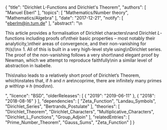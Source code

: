 {
    "title": "Dirichlet L-Functions and Dirichlet's Theorem",
    "authors": [
        "Manuel Eberl"
    ],
    "topics": [
        "Mathematics/Number theory",
        "Mathematics/Algebra"
    ],
    "date": "2017-12-21",
    "notify": [
        "eberlm@in.tum.de"
    ],
    "abstract": "\n<p>This article provides a formalisation of Dirichlet characters\nand Dirichlet <em>L</em>-functions including proofs of\ntheir basic properties &ndash; most notably their analyticity,\ntheir areas of convergence, and their non-vanishing for &Re;(s)\n&ge; 1. All of this is built in a very high-level style using\nDirichlet series. The proof of the non-vanishing follows a very short\nand elegant proof by Newman, which we attempt to reproduce faithfully\nin a similar level of abstraction in Isabelle.</p> <p>This\nalso leads to a relatively short proof of Dirichlet’s Theorem, which\nstates that, if <em>h</em> and <em>n</em> are\ncoprime, there are infinitely many primes <em>p</em> with\n<em>p</em> &equiv; <em>h</em> (mod\n<em>n</em>).</p>",
    "licence": "BSD",
    "olderReleases": [
        {
            "2019": "2019-06-11"
        },
        {
            "2018": "2018-08-16"
        }
    ],
    "dependencies": [
        "Zeta_Function",
        "Landau_Symbols",
        "Dirichlet_Series",
        "Bertrands_Postulate"
    ],
    "theories": [
        "Dirichlet_Theorem",
        "Dirichlet_Characters",
        "Multiplicative_Characters",
        "Dirichlet_L_Functions",
        "Group_Adjoin"
    ],
    "relatedEntries": [
        "Prime_Number_Theorem",
        "Gauss_Sums",
        "Zeta_Function"
    ]
}